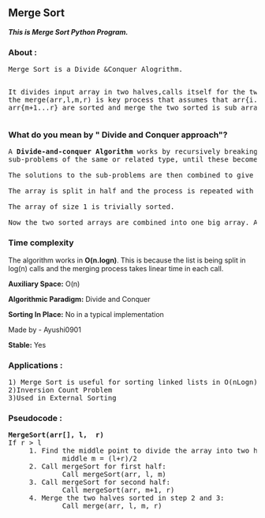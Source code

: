  <h2>Merge Sort</h2>
<b><i>This is Merge Sort Python Program.</i></b> 

<h3>About :</h3>
<pre>
Merge Sort is a Divide &Conquer Alogrithm.

It divides input array in two halves,calls itself for the two halves.
the merge(arr,l,m,r) is key process that assumes that arr{i....m} and arr{m+1...r}
are sorted and merge the two sorted is sub arrays into one.
 </pre>

<h3>What do you mean by " Divide and Conquer approach"?</h3>

<pre>
A <b>Divide-and-conquer Algorithm</b> works by recursively breaking down a problem into two or more 
sub-problems of the same or related type, until these become simple enough to be solved directly. 

The solutions to the sub-problems are then combined to give a solution to the original problem.

The array is split in half and the process is repeated with each half until each half is of size 1 or 0. 

The array of size 1 is trivially sorted.

Now the two sorted arrays are combined into one big array. And this is continued until all the elements are combined and the array is sorted. 
</pre>
<h3>Time complexity</h3>

The algorithm works in <b>O(n.logn)</b>. This is because the list is being split in log(n) calls and the merging process takes linear time in each call.

<b>Auxiliary Space:</b> O(n)

<b>Algorithmic Paradigm:</b> Divide and Conquer

<b>Sorting In Place:</b> No in a typical implementation
<p> Made by - Ayushi0901</p>

<b>Stable:</b> Yes


<h3>Applications :</h3>
<pre>
1) Merge Sort is useful for sorting linked lists in O(nLogn) time.
2)Inversion Count Problem
3)Used in External Sorting
</pre>


<h3>Pseudocode :</h3>
<pre>
<b>MergeSort(arr[], l,  r)</b>
If r > l
     1. Find the middle point to divide the array into two halves:  
             middle m = (l+r)/2
     2. Call mergeSort for first half:   
             Call mergeSort(arr, l, m)
     3. Call mergeSort for second half:
             Call mergeSort(arr, m+1, r)
     4. Merge the two halves sorted in step 2 and 3:
             Call merge(arr, l, m, r)
             
             

</pre>

